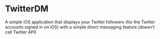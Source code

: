 # TwitterDM
A simple iOS application that displays your Twitter followers (for the Twitter accounts signed in on iOS) with a simple direct messaging feature (doesn't call Twitter API)
